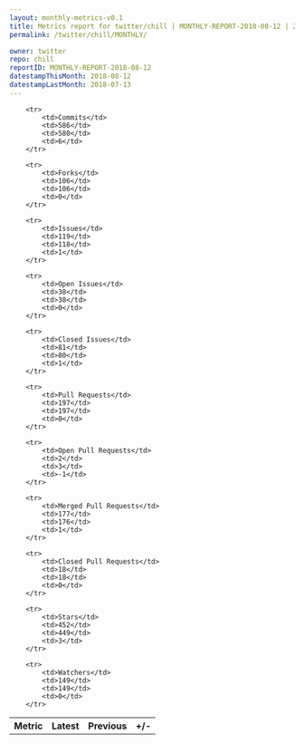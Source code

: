 ```yaml
---
layout: monthly-metrics-v0.1
title: Metrics report for twitter/chill | MONTHLY-REPORT-2018-08-12 | 2018-08-12
permalink: /twitter/chill/MONTHLY/

owner: twitter
repo: chill
reportID: MONTHLY-REPORT-2018-08-12
datestampThisMonth: 2018-08-12
datestampLastMonth: 2018-07-13
---
```



<table style="width: 100%;">
    <tr>
        <th>Metric</th>
        <th>Latest</th>
        <th>Previous</th>
        <th>+/-</th>
    </tr>

        <tr>
            <td>Commits</td>
            <td>586</td>
            <td>580</td>
            <td>6</td>
        </tr>
        
        <tr>
            <td>Forks</td>
            <td>106</td>
            <td>106</td>
            <td>0</td>
        </tr>
        
        <tr>
            <td>Issues</td>
            <td>119</td>
            <td>118</td>
            <td>1</td>
        </tr>
        
        <tr>
            <td>Open Issues</td>
            <td>38</td>
            <td>38</td>
            <td>0</td>
        </tr>
        
        <tr>
            <td>Closed Issues</td>
            <td>81</td>
            <td>80</td>
            <td>1</td>
        </tr>
        
        <tr>
            <td>Pull Requests</td>
            <td>197</td>
            <td>197</td>
            <td>0</td>
        </tr>
        
        <tr>
            <td>Open Pull Requests</td>
            <td>2</td>
            <td>3</td>
            <td>-1</td>
        </tr>
        
        <tr>
            <td>Merged Pull Requests</td>
            <td>177</td>
            <td>176</td>
            <td>1</td>
        </tr>
        
        <tr>
            <td>Closed Pull Requests</td>
            <td>18</td>
            <td>18</td>
            <td>0</td>
        </tr>
        
        <tr>
            <td>Stars</td>
            <td>452</td>
            <td>449</td>
            <td>3</td>
        </tr>
        
        <tr>
            <td>Watchers</td>
            <td>149</td>
            <td>149</td>
            <td>0</td>
        </tr>
        
</table>
